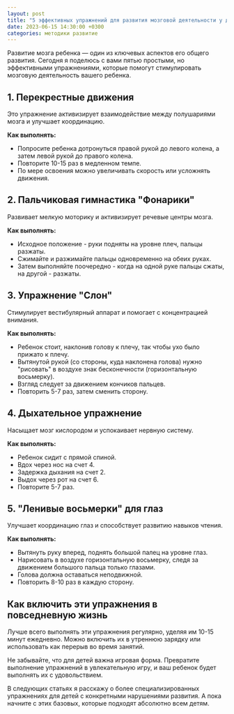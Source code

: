 ```yaml
---
layout: post
title: "5 эффективных упражнений для развития мозговой деятельности у детей"
date: 2023-06-15 14:30:00 +0300
categories: методики развитие
---
```


Развитие мозга ребенка — один из ключевых аспектов его общего развития. Сегодня я поделюсь с вами пятью простыми, но эффективными упражнениями, которые помогут стимулировать мозговую деятельность вашего ребенка.

## 1. Перекрестные движения

Это упражнение активизирует взаимодействие между полушариями мозга и улучшает координацию.

**Как выполнять:**
- Попросите ребенка дотронуться правой рукой до левого колена, а затем левой рукой до правого колена.
- Повторите 10-15 раз в медленном темпе.
- По мере освоения можно увеличивать скорость или усложнять движения.

## 2. Пальчиковая гимнастика "Фонарики"

Развивает мелкую моторику и активизирует речевые центры мозга.

**Как выполнять:**
- Исходное положение - руки подняты на уровне плеч, пальцы разжаты.
- Сжимайте и разжимайте пальцы одновременно на обеих руках.
- Затем выполняйте поочередно - когда на одной руке пальцы сжаты, на другой - разжаты.

## 3. Упражнение "Слон"

Стимулирует вестибулярный аппарат и помогает с концентрацией внимания.

**Как выполнять:**
- Ребенок стоит, наклонив голову к плечу, так чтобы ухо было прижато к плечу.
- Вытянутой рукой (со стороны, куда наклонена голова) нужно "рисовать" в воздухе знак бесконечности (горизонтальную восьмерку).
- Взгляд следует за движением кончиков пальцев.
- Повторить 5-7 раз, затем сменить сторону.

## 4. Дыхательное упражнение

Насыщает мозг кислородом и успокаивает нервную систему.

**Как выполнять:**
- Ребенок сидит с прямой спиной.
- Вдох через нос на счет 4.
- Задержка дыхания на счет 2.
- Выдох через рот на счет 6.
- Повторите 5-7 раз.

## 5. "Ленивые восьмерки" для глаз

Улучшает координацию глаз и способствует развитию навыков чтения.

**Как выполнять:**
- Вытянуть руку вперед, поднять большой палец на уровне глаз.
- Нарисовать в воздухе горизонтальную восьмерку, следя за движением большого пальца только глазами.
- Голова должна оставаться неподвижной.
- Повторить 8-10 раз в каждую сторону.

## Как включить эти упражнения в повседневную жизнь

Лучше всего выполнять эти упражнения регулярно, уделяя им 10-15 минут ежедневно. Можно включить их в утреннюю зарядку или использовать как перерыв во время занятий.

Не забывайте, что для детей важна игровая форма. Превратите выполнение упражнений в увлекательную игру, и ваш ребенок будет выполнять их с удовольствием.

В следующих статьях я расскажу о более специализированных упражнениях для детей с конкретными нарушениями развития. А пока начните с этих базовых, которые подходят абсолютно всем детям. 
